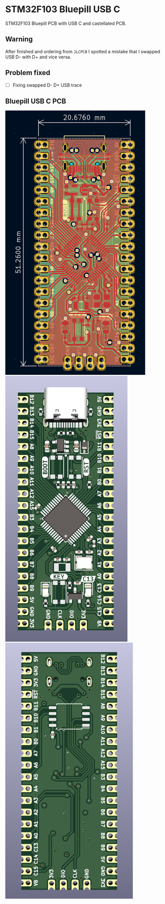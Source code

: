 # STM32F103 Bluepill USB C #
STM32F103 Bluepill PCB with USB C and castellated PCB.

## Warning ##
After finished and ordering from `JLCPCB` I spotted a mistake that I swapped USB D- with D+ and vice versa.

## Problem fixed ##
* [ ] Fixing swapped D- D+ USB trace
 

## Bluepill USB C PCB ##
![Bluepill USB C](./doc/Bluepill-USB-C-01.png)
![Bluepill USB C](./doc/Bluepill-USB-C-02.png)
![Bluepill USB C](./doc/Bluepill-USB-C-03.png)